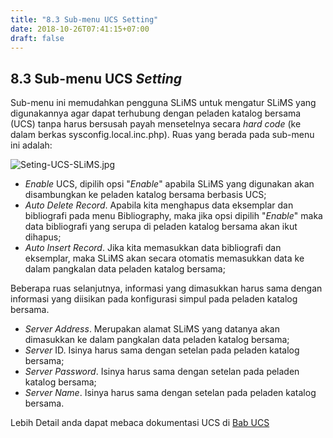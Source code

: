 ```yaml
---
title: "8.3 Sub-menu UCS Setting"
date: 2018-10-26T07:41:15+07:00
draft: false
---
```


## 8.3 Sub-menu UCS _Setting_

Sub-menu ini memudahkan pengguna SLiMS untuk mengatur SLiMS yang digunakannya agar dapat terhubung dengan peladen katalog bersama (UCS) tanpa harus bersusah payah mensetelnya secara _hard code_ (ke dalam berkas sysconfig.local.inc.php). Ruas yang berada pada sub-menu ini adalah:

![Seting-UCS-SLiMS.jpg](/assets/Seting-UCS-SLiMS.jpg)

* _Enable_ UCS, dipilih opsi "_Enable_" apabila SLiMS yang digunakan akan disambungkan ke peladen katalog bersama berbasis UCS;
* _Auto Delete Record_. Apabila kita menghapus data eksemplar dan bibliografi pada menu Bibliography, maka jika opsi dipilih "_Enable_" maka data bibliografi yang serupa di peladen katalog bersama akan ikut dihapus;
* _Auto Insert Record_. Jika kita memasukkan data bibliografi dan eksemplar, maka SLiMS akan secara otomatis memasukkan data ke dalam pangkalan data peladen katalog bersama;

Beberapa ruas selanjutnya, informasi yang dimasukkan harus sama dengan informasi yang diisikan pada konfigurasi simpul pada peladen katalog bersama.

* _Server Address_. Merupakan alamat SLiMS yang datanya akan dimasukkan ke dalam pangkalan data peladen katalog bersama;
* _Server_ ID. Isinya harus sama dengan setelan pada peladen katalog bersama;
* _Server Password_. Isinya harus sama dengan setelan pada peladen katalog bersama;
* _Server Name_. Isinya harus sama dengan setelan pada peladen katalog bersama.

Lebih Detail anda dapat mebaca dokumentasi UCS di [Bab UCS](/ucs)
